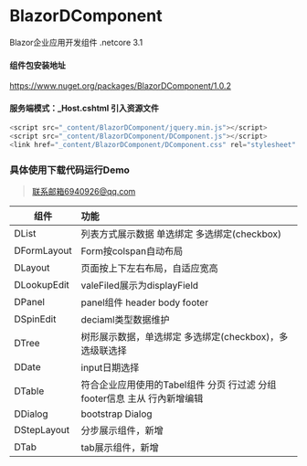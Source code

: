 # BlazorDComponent
Blazor企业应用开发组件 .netcore 3.1
#### 组件包安装地址
https://www.nuget.org/packages/BlazorDComponent/1.0.2
#### 服务端模式：_Host.cshtml 引入资源文件 
```javascript
<script src="_content/BlazorDComponent/jquery.min.js"></script>
<script src="_content/BlazorDComponent/DComponent.js"></script>
<link href="_content/BlazorDComponent/DComponent.css" rel="stylesheet" />
```
### 具体使用下载代码运行Demo 
> 联系邮箱6940926@qq.com

| 组件        | 功能   |
| --------   | :-----  |
| DList      | 列表方式展示数据 单选绑定 多选绑定(checkbox)
| DFormLayout |Form按colspan自动布局
| DLayout |页面按上下左右布局，自适应宽高
| DLookupEdit |valeFiled展示为displayField
| DPanel |panel组件 header body footer
| DSpinEdit |deciaml类型数据维护
| DTree |树形展示数据，单选绑定 多选绑定(checkbox)，多选级联选择
| DDate |input日期选择
| DTable |符合企业应用使用的Tabel组件 分页 行过滤 分组 footer信息 主从 行內新增编辑
| DDialog |bootstrap Dialog
| DStepLayout |分步展示组件，新增
| DTab |tab展示组件，新增